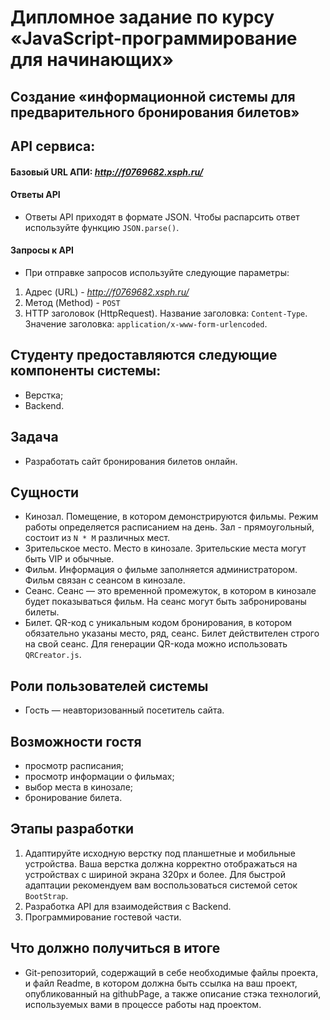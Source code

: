 # Дипломное задание по курсу «JavaScript-программирование для начинающих»

## Создание «информационной системы для предварительного бронирования билетов»

## API сервиса:

#### Базовый URL АПИ: *http://f0769682.xsph.ru/*

#### Ответы API

* Ответы API приходят в формате JSON. Чтобы распарсить ответ используйте функцию `JSON.parse()`.

#### Запросы к API

* При отправке запросов используйте следующие параметры:

1. Адрес (URL) - *http://f0769682.xsph.ru/*
2. Метод (Method) - `POST`
3. HTTP заголовок (HttpRequest). Название заголовка: `Content-Type`. Значение заголовка: `application/x-www-form-urlencoded`.


## Студенту предоставляются следующие компоненты системы:

* Верстка;
* Backend.

## Задача

* Разработать сайт бронирования билетов онлайн.

## Сущности

* Кинозал. Помещение, в котором демонстрируются фильмы. Режим работы определяется расписанием на день. Зал - прямоугольный, состоит из `N * M` различных мест.
* Зрительское место. Место в кинозале. Зрительские места могут быть VIP и обычные.
* Фильм. Информация о фильме заполняется администратором. Фильм связан с сеансом в кинозале.
* Сеанс. Сеанс — это временной промежуток, в котором в кинозале будет показываться фильм. На сеанс могут быть забронированы билеты.
* Билет. QR-код c уникальным кодом бронирования, в котором обязательно указаны место, ряд, сеанс. Билет действителен строго на свой сеанс. Для генерации QR-кода можно использовать `QRCreator.js`.

## Роли пользователей системы

* Гость — неавторизованный посетитель сайта.

## Возможности гостя

* просмотр расписания;
* просмотр информации о фильмах;
* выбор места в кинозале;
* бронирование билета.

## Этапы разработки

1. Адаптируйте исходную верстку под планшетные и мобильные устройства. Ваша верстка должна корректно отображаться на устройствах с шириной экрана 320px и более. Для быстрой адаптации рекомендуем вам воспользоваться системой сеток `BootStrap`.
2. Разработка API для взаимодействия с Backend.
3. Программирование гостевой части.

## Что должно получиться в итоге

* Git-репозиторий, содержащий в себе необходимые файлы проекта, и файл Readme, в котором должна быть ссылка на ваш проект, опубликованный на githubPage, а также описание стэка технологий, используемых вами в процессе работы над проектом.

